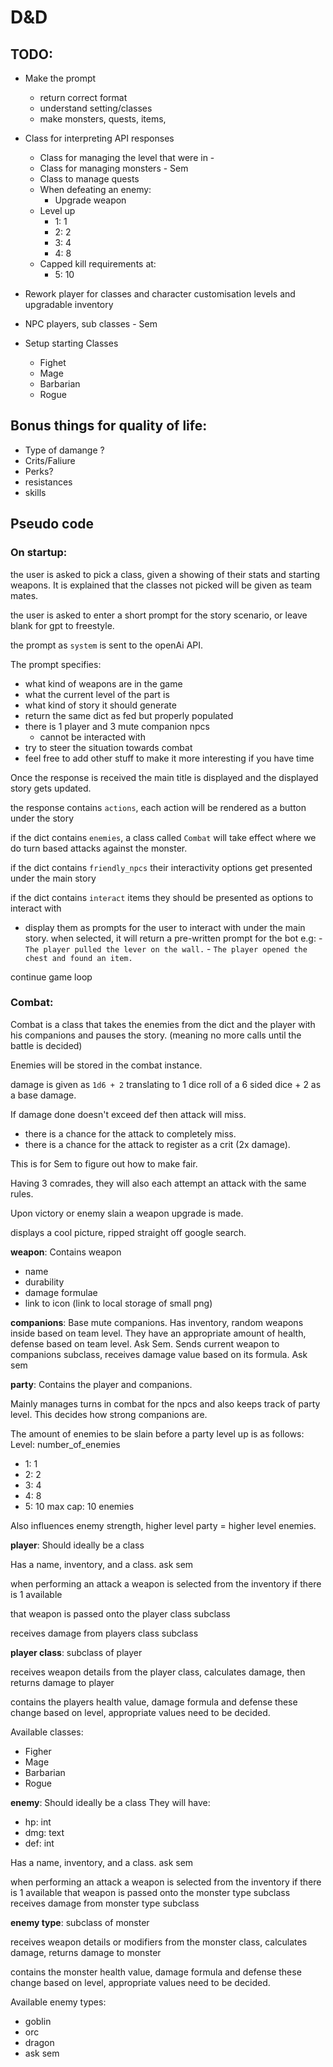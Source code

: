 # D&D

## TODO:
 - Make the prompt
   - return correct format
   - understand setting/classes
   - make monsters, quests, items,

    
 - Class for interpreting API responses 
     - Class for managing the level that were in -
     - Class for managing monsters - Sem
     - Class to manage quests
     - When defeating an enemy:
        - Upgrade weapon
     - Level up
        - 1: 1
        - 2: 2
        - 3: 4
        - 4: 8
     - Capped kill requirements at:
        - 5: 10

- Rework player for classes and character customisation levels and upgradable inventory
  
- NPC players, sub classes - Sem
- Setup starting Classes
    - Fighet
    - Mage
    - Barbarian
    - Rogue

## Bonus things for quality of life:
- Type of damange ?
- Crits/Faliure
- Perks?
 - resistances
 - skills


## Pseudo code
### On startup:
the user is asked to pick a class, given a showing of their stats and starting weapons. It is explained that the classes not picked will be given as team mates.

the user is asked to enter a short prompt for the story scenario, or leave blank for gpt to freestyle.

the prompt as `system` is sent to the openAi API.

The prompt specifies:
   - what kind of weapons are in the game
   - what the current level of the part is
   - what kind of story it should generate
   - return the same dict as fed but properly populated
   - there is 1 player and 3 mute companion npcs
      - cannot be interacted with
   - try to steer the situation towards combat
   - feel free to add other stuff to make it more interesting if you have time
      
Once the response is received the main title is displayed
and the displayed story gets updated.

the response contains `actions`, each action will be rendered as a button under the story

if the dict contains `enemies`, a class called `Combat` will take effect where we do turn based attacks against the monster.
<!-- 
   maybe remove friendly npcs? we want to focus more on the combat and exploration aka. `the fun bits` 
-->
if the dict contains `friendly_npcs` their interactivity options get presented under the main story

if the dict contains `interact` items they should be presented as options to interact with
- display them as prompts for the user to interact with under the main story.
when selected, it will return a pre-written prompt for the bot
   e.g:
      - `The player pulled the lever on the wall.`
      - `The player opened the chest and found an item.`

continue game loop
   
### Combat:
Combat is a class that takes the enemies from the dict and the player
with his companions and pauses the story. (meaning no more calls until the battle is decided)

Enemies will be stored in the combat instance.

damage is given as `1d6 + 2` translating to 1 dice roll of a 6 sided dice + 2 as a base damage. 

If damage done doesn't exceed def then attack will miss.
 - there is a chance for the attack to completely miss.
 - there is a chance for the attack to register as a crit (2x damage).

This is for Sem to figure out how to make fair.

Having 3 comrades, they will also each attempt an attack with the same rules.

Upon victory or enemy slain a weapon upgrade is made.

displays a cool picture, ripped straight off google search.

__weapon__:
Contains weapon 
   - name 
   - durability
   - damage formulae 
   - link to icon (link to local storage of small png)

__companions__:
Base mute companions.
Has inventory, random weapons inside based on team level.
They have an appropriate amount of health, defense based on team level. Ask Sem.
Sends current weapon to companions subclass, receives damage value based on its formula. Ask sem

__party__:
Contains the player and companions.

Mainly manages turns in combat for the npcs and also keeps track of party level. This decides how strong companions are.

The amount of enemies to be slain before a party level up is as follows:
Level: number_of_enemies
   - 1: 1
   - 2: 2
   - 3: 4
   - 4: 8
   - 5: 10
max cap: 10 enemies

Also influences enemy strength, higher level party = higher level enemies.

__player__:
Should ideally be a class

Has a name, inventory, and a class. ask sem

when performing an attack a weapon is selected from the inventory if there is 1 available

that weapon is passed onto the player class subclass

receives damage from players class subclass

__player class__:
subclass of player

receives weapon details from the player class, calculates damage, then returns damage to player

contains the players health value, damage formula and defense
these change based on level, appropriate values need to be decided.

Available classes: 
   - Figher
   - Mage
   - Barbarian
   - Rogue

__enemy__:
Should ideally be a class
They will have: 
   - hp: int
   - dmg: text
   - def: int

Has a name, inventory, and a class. ask sem

when performing an attack a weapon is selected from the inventory if there is 1 available that weapon is passed onto the monster type subclass
receives damage from monster type subclass

__enemy type__:
subclass of monster

receives weapon details or modifiers from the monster class, calculates damage, returns damage to monster

contains the monster health value, damage formula and defense
these change based on level, appropriate values need to be decided.

Available enemy types: 
   - goblin
   - orc
   - dragon
   - ask sem



